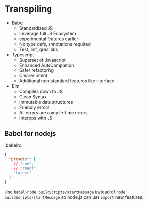 # Transpiling

* Babel
  * Standardized JS
  * Leverage full JS Ecosystem
  * experimental features earlier
  * No type defs, annotations required
  * Test, lint, great libs
* Typescript
  * Superset of Javascript
  * Enhanced AutoCompletion
  * Safer refactoring
  * Clearer intent
  * Additional non-standard features like interface
* Elm
  * Compiles down to JS
  * Clean Syntax
  * Immutable data structures
  * Friendly errors
  * All errors are compile-time errors
  * Interops with JS

## Babel for nodejs

.babelrc:

```json
{
  "presets": [
    // "env",
    // "react"
    "latest"
  ]
}
```

Use `babel-node buildScripts/startMessage` instead of `node buildScripts/startMessage` so node.js can use `import` new features.
